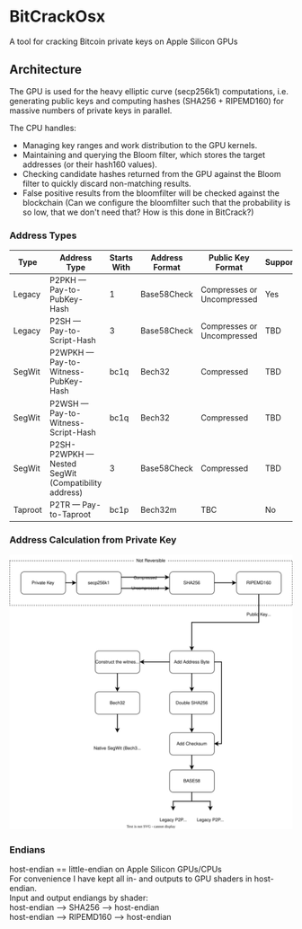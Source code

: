 # BitCrackOsx
A tool for cracking Bitcoin private keys on Apple Silicon GPUs


## Architecture
The GPU is used for the heavy elliptic curve (secp256k1) computations, i.e. generating public keys and computing hashes (SHA256 + RIPEMD160) for massive numbers of private keys in parallel.

The CPU handles:
* Managing key ranges and work distribution to the GPU kernels.
* Maintaining and querying the Bloom filter, which stores the target addresses (or their hash160 values).
* Checking candidate hashes returned from the GPU against the Bloom filter to quickly discard non-matching results.
* False positive results from the bloomfilter will be checked against the blockchain (Can we configure the bloomfilter such that the probability is so low, that we don't need that? How is this done in BitCrack?)

### Address Types
|Type|Address Type|Starts With|Address Format|Public Key Format|Supported|
|----|------------|-----------|--------------|-----------------|---------|
|Legacy|P2PKH — Pay-to-PubKey-Hash|1|Base58Check|Compresses or Uncompressed|Yes|
|Legacy|P2SH — Pay-to-Script-Hash|3|Base58Check|Compresses or Uncompressed|TBD|
|SegWit|P2WPKH — Pay-to-Witness-PubKey-Hash|bc1q|Bech32|Compressed|TBD|
|SegWit|P2WSH — Pay-to-Witness-Script-Hash|bc1q|Bech32|Compressed|TBD|
|SegWit|P2SH-P2WPKH — Nested SegWit (Compatibility address)|3|Base58Check|Compressed|TBD|
|Taproot|P2TR — Pay-to-Taproot|bc1p|Bech32m|TBC|No|

### Address Calculation from Private Key
<img src="https://raw.githubusercontent.com/eztam-/BitCrackOSX/refs/heads/main/img/calc_by_address_types.drawio.svg">





### Endians
host-endian == little-endian on Apple Silicon GPUs/CPUs<br>
For convenience I have kept all in- and outputs to GPU shaders in host-endian.<br>
Input and output endiangs by shader:<br>
host-endian --> SHA256    --> host-endian<br>
host-endian --> RIPEMD160 --> host-endian<br>

